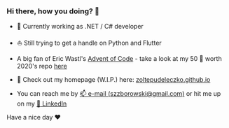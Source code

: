 ### Hi there, how you doing?  👋

- :ship: Currently working as .NET / C# developer

- :boat: Still trying to get a handle on Python and Flutter

- A big fan of Eric Wastl's [Advent of Code](https://adventofcode.com/) - take a look at my 50 :star2: worth 2020's repo [here](https://github.com/ZoltePudeleczko/AdventofCode2020)

- :house_with_garden: Check out my homepage (W.I.P.) here: [zoltepudeleczko.github.io](http://zoltepudeleczko.github.io)

- You can reach me by [:mailbox: e-mail (szzborowski@gmail.com)](mailto:szzborowski@gmail.com) or hit me up on my [:office: LinkedIn](https://www.linkedin.com/in/szymon-zborowski/)

Have a nice day :heart:

<!--
**ZoltePudeleczko/ZoltePudeleczko** is a ✨ _special_ ✨ repository because its `README.md` (this file) appears on your GitHub profile.

Here are some ideas to get you started:

- 🔭 I’m currently working on ...
- 🌱 I’m currently learning ...
- 👯 I’m looking to collaborate on ...
- 🤔 I’m looking for help with ...
- 💬 Ask me about ...
- 📫 How to reach me: ...
- 😄 Pronouns: ...
- ⚡ Fun fact: ...
-->

